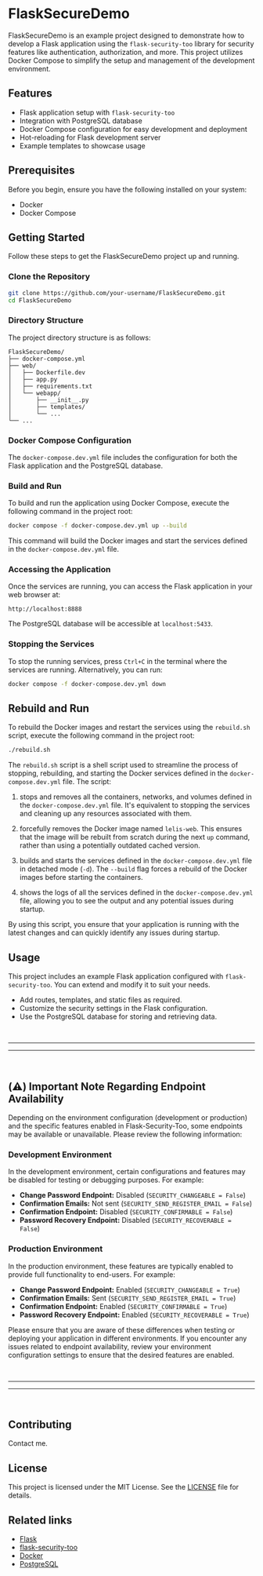 # FlaskSecureDemo

FlaskSecureDemo is an example project designed to demonstrate how to develop a Flask application using the `flask-security-too` library for security features like authentication, authorization, and more. This project utilizes Docker Compose to simplify the setup and management of the development environment.

## Features

- Flask application setup with `flask-security-too`
- Integration with PostgreSQL database
- Docker Compose configuration for easy development and deployment
- Hot-reloading for Flask development server
- Example templates to showcase usage

## Prerequisites

Before you begin, ensure you have the following installed on your system:

- Docker
- Docker Compose

## Getting Started

Follow these steps to get the FlaskSecureDemo project up and running.

### Clone the Repository

```bash
git clone https://github.com/your-username/FlaskSecureDemo.git
cd FlaskSecureDemo
```

### Directory Structure

The project directory structure is as follows:

```
FlaskSecureDemo/
├── docker-compose.yml
├── web/
│   ├── Dockerfile.dev
│   ├── app.py
│   ├── requirements.txt
│   └── webapp/
│       ├── __init__.py
│       ├── templates/
│       └── ...
└── ...
```

### Docker Compose Configuration

The `docker-compose.dev.yml` file includes the configuration for both the Flask application and the PostgreSQL database.


### Build and Run

To build and run the application using Docker Compose, execute the following command in the project root:

```bash
docker compose -f docker-compose.dev.yml up --build
```

This command will build the Docker images and start the services defined in the `docker-compose.dev.yml` file.

### Accessing the Application

Once the services are running, you can access the Flask application in your web browser at:

```
http://localhost:8888
```

The PostgreSQL database will be accessible at `localhost:5433`.

### Stopping the Services

To stop the running services, press `Ctrl+C` in the terminal where the services are running. Alternatively, you can run:

```bash
docker compose -f docker-compose.dev.yml down
```

## Rebuild and Run

To rebuild the Docker images and restart the services using the `rebuild.sh` script, execute the following command in the project root:

```bash
./rebuild.sh
```

The `rebuild.sh` script is a shell script used to streamline the process of stopping, rebuilding, and starting the Docker services defined in the `docker-compose.dev.yml` file. The script:

1. stops and removes all the containers, networks, and volumes defined in the `docker-compose.dev.yml` file. It's equivalent to stopping the services and cleaning up any resources associated with them.

2. forcefully removes the Docker image named `lelis-web`. This ensures that the image will be rebuilt from scratch during the next `up` command, rather than using a potentially outdated cached version.

3. builds and starts the services defined in the `docker-compose.dev.yml` file in detached mode (`-d`). The `--build` flag forces a rebuild of the Docker images before starting the containers.

4. shows the logs of all the services defined in the `docker-compose.dev.yml` file, allowing you to see the output and any potential issues during startup.

By using this script, you ensure that your application is running with the latest changes and can quickly identify any issues during startup.


## Usage

This project includes an example Flask application configured with `flask-security-too`. You can extend and modify it to suit your needs.

- Add routes, templates, and static files as required.
- Customize the security settings in the Flask configuration.
- Use the PostgreSQL database for storing and retrieving data.

<br>
<hr>
<hr>
<br>

## (⚠️) Important Note Regarding Endpoint Availability 

Depending on the environment configuration (development or production) and the specific features enabled in Flask-Security-Too, some endpoints may be available or unavailable. Please review the following information:

### Development Environment

In the development environment, certain configurations and features may be disabled for testing or debugging purposes. For example:

- **Change Password Endpoint:** Disabled (`SECURITY_CHANGEABLE = False`)
- **Confirmation Emails:** Not sent (`SECURITY_SEND_REGISTER_EMAIL = False`)
- **Confirmation Endpoint:** Disabled (`SECURITY_CONFIRMABLE = False`)
- **Password Recovery Endpoint:** Disabled (`SECURITY_RECOVERABLE = False`)

### Production Environment

In the production environment, these features are typically enabled to provide full functionality to end-users. For example:

- **Change Password Endpoint:** Enabled (`SECURITY_CHANGEABLE = True`)
- **Confirmation Emails:** Sent (`SECURITY_SEND_REGISTER_EMAIL = True`)
- **Confirmation Endpoint:** Enabled (`SECURITY_CONFIRMABLE = True`)
- **Password Recovery Endpoint:** Enabled (`SECURITY_RECOVERABLE = True`)

Please ensure that you are aware of these differences when testing or deploying your application in different environments. If you encounter any issues related to endpoint availability, review your environment configuration settings to ensure that the desired features are enabled.

<br>
<hr>
<hr>
<br>


## Contributing

Contact me.

## License

This project is licensed under the MIT License. See the [LICENSE](LICENSE) file for details.

## Related links

- [Flask](https://flask.palletsprojects.com/)
- [flask-security-too](https://flask-security-too.readthedocs.io/)
- [Docker](https://www.docker.com/)
- [PostgreSQL](https://www.postgresql.org/)

